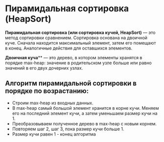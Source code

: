 # Пирамидальная сортировка (HeapSort)
**Пирамидальная сортировка (или сортировка кучей, HeapSort)** — это метод сортировки сравнением. Сортировка основана на двоичной куче. Cначала находится максимальный элемент, затем его помещают в конец. Аналогичные действия для оставшихся элементов.

**Двоичная куча**** — это дерево, в котором элементы хранятся в порядке max-heap: значение в родительском узле больше или равно значений в его двух дочерних узлах.

## Алгоритм пирамидальной сортировки в порядке по возрастанию:
+ Строим max-heap из входных данных.
+ В max-heap самый большой элемент хранится в корне кучи. Меняем его на последний элемент кучи, а затем уменьшаем размер кучи на 1.
+ Преобразовываем полученное дерево в max-heap с новым корнем.
+ Повторяем шаг 2, шаг 3, пока размер кучи больше 1.
+ Размер кучи равен 1 - конец алгоритма
